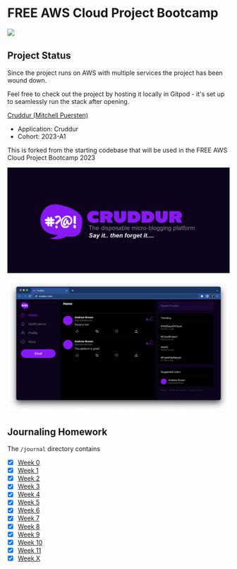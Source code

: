# FREE AWS Cloud Project Bootcamp

![](https://codebuild.ca-central-1.amazonaws.com/badges?uuid=eyJlbmNyeXB0ZWREYXRhIjoidFRTQStZUjJ3SmM4NVFVZ0ZsUlNUQjhvZlVndkdZNDBUTGtzRzRwRWZIMDF0cHBicjJETU5KMENtSlV5SGQ2MFpwOXVOMDdoZDV3VU9EOVhrYjNtZGFRPSIsIml2UGFyYW1ldGVyU3BlYyI6IkxGSHFIUkNraTNTcS83Z0giLCJtYXRlcmlhbFNldFNlcmlhbCI6MX0%3D&branch=main)

## Project Status

Since the project runs on AWS with multiple services the project has been wound down. 

Feel free to check out the project by hosting it locally in Gitpod - it's set up to seamlessly run the stack after opening.

[Cruddur (Mitchell Puersten)](https://cruddurmitchpuersten.ca/)

- Application: Cruddur
- Cohort: 2023-A1

This is forked from the starting codebase that will be used in the FREE AWS Cloud Project Bootcamp 2023

![Cruddur Graphic](_docs/assets/cruddur-banner.jpg)

![Cruddur Screenshot](_docs/assets/cruddur-screenshot.png)

## Journaling Homework

The `/journal` directory contains

- [x] [Week 0](journal/week0.md)  
- [x] [Week 1](journal/week1.md)  
- [x] [Week 2](journal/week2.md)  
- [x] [Week 3](journal/week3.md)  
- [x] [Week 4](journal/week4.md)  
- [x] [Week 5](journal/week5.md)  
- [x] [Week 6](journal/week6.md)  
- [x] [Week 7](journal/week7.md)  
- [x] [Week 8](journal/week8.md)  
- [x] [Week 9](journal/week9.md)  
- [x] [Week 10](journal/week10.md)
- [x] [Week 11](journal/week11.md)
- [x] [Week X](journal/week12(x).md) 

